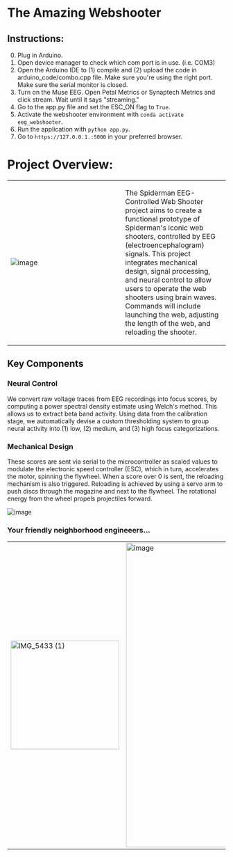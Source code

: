 # The Amazing Webshooter

## Instructions:

0. Plug in Arduino.
1. Open device manager to check which com port is in use. (i.e. COM3)
2. Open the Arduino IDE to (1) compile and (2) upload the code in arduino_code/combo.cpp file. Make sure you're using the right port. Make sure the serial monitor is closed.
3. Turn on the Muse EEG. Open Petal Metrics or Synaptech Metrics and click stream. Wait until it says "streaming."
4. Go to the app.py file and set the ESC_ON flag to `True`.
5. Activate the webshooter environment with `conda activate eeg_webshooter`.
6. Run the application with `python app.py`.
7. Go to `https://127.0.0.1.:5000` in your preferred browser.

# Project Overview:
<table>
  <tr>
    <td style = "width: 50%">
      <img src="https://github.com/user-attachments/assets/eb3bc7a3-c32d-4d51-acd3-e73279b86535" alt="image" />
    </td>
    <td style="vertical-align: top; padding-left: 20px;">
      <p>
        The Spiderman EEG-Controlled Web Shooter project aims to create a functional prototype of Spiderman's iconic web shooters, controlled by EEG (electroencephalogram) signals. This project integrates mechanical design, signal processing, and neural control to allow users to operate the web shooters using brain waves. Commands will include launching the web, adjusting the length of the web, and reloading the shooter.
      </p>
    </td>
  </tr>
</table>


## Key Components

### Neural Control
We convert raw voltage traces from EEG recordings into focus scores, by computing a power spectral density estimate using Welch's method. This allows us to extract beta band activity. Using data from the calibration stage, we automatically devise a custom thresholding system to group neural activity into (1) low, (2) medium, and (3) high focus categorizations. 

### Mechanical Design
These scores are sent via serial to the microcontroller as scaled values to modulate the electronic speed controller (ESC), which in turn, accelerates the motor, spinning the flywheel. When a score over 0 is sent, the reloading mechanism is also triggered. Reloading is achieved by using a servo arm to push discs through the magazine and next to the flywheel. The rotational energy from the wheel propels projectiles forward.

![image](https://github.com/user-attachments/assets/00014717-9bd6-4081-827a-8b1c1436a5c2)

### Your friendly neighborhood engineeers...


<table>
  <tr>
    <td>
      <img src="https://github.com/user-attachments/assets/cdc0b597-ac9a-44d7-bf40-8da04d7c2e27" alt="IMG_5433 (1)" width="250"/>
    </td>
    <td>
      <img src="https://github.com/user-attachments/assets/850c89d1-7568-4277-a34f-16b4119d2406" alt="image" width="700"/>
    </td>
  </tr>
</table>





